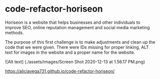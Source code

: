 # code-refactor-horiseon

Horiseon is a website that helps businesses and other individuals to improve SEO, online reputation management and social media marketing methods. 

The purpose of this first challenge is to make adjustments and clean up the code that we were given. There were IDs missing for proper linking, ALT text for images in the website and a proper name for the website. 

![Alt text] (./assets/images/Screen Shot 2020-12-13 at 1.56.17 PM.png)

 https://aliciavega731.github.io/code-refactor-horiseon/